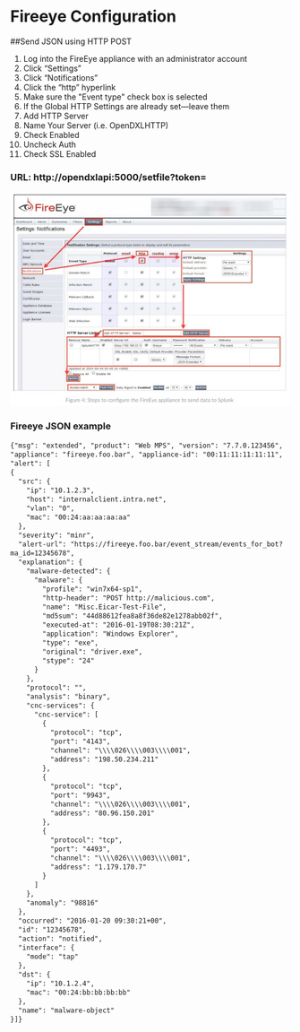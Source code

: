 # Fireeye Configuration

##Send JSON using HTTP POST

1. Log into the FireEye appliance with an administrator account
2. Click “Settings”
3. Click “Notifications”
4. Click the “http” hyperlink
5. Make sure the "Event type" check box is selected
6. If the Global HTTP Settings are already set—leave them
7. Add HTTP Server
8. Name Your Server (i.e. OpenDXLHTTP)
9. Check Enabled
10. Uncheck Auth
11. Check SSL Enabled

### URL: http://opendxlapi:5000/setfile?token=<your token>


![fireeye configuration](images/fireeye-splunk.jpg)   


### Fireeye JSON example
```
{"msg": "extended", "product": "Web MPS", "version": "7.7.0.123456", "appliance": "fireeye.foo.bar", "appliance-id": "00:11:11:11:11:11",
"alert": [
{
  "src": {
    "ip": "10.1.2.3",
    "host": "internalclient.intra.net",
    "vlan": "0", 
    "mac": "00:24:aa:aa:aa:aa"
  }, 
  "severity": "minr", 
  "alert-url": "https://fireeye.foo.bar/event_stream/events_for_bot?ma_id=12345678",
  "explanation": {
    "malware-detected": {
      "malware": {
        "profile": "win7x64-sp1", 
        "http-header": "POST http://malicious.com",
        "name": "Misc.Eicar-Test-File",
        "md5sum": "44d88612fea8a8f36de82e1278abb02f",
        "executed-at": "2016-01-19T08:30:21Z", 
        "application": "Windows Explorer", 
        "type": "exe", 
        "original": "driver.exe",
        "stype": "24"
      }
    },
    "protocol": "", 
    "analysis": "binary",
    "cnc-services": {
      "cnc-service": [
        {
          "protocol": "tcp",
          "port": "4143",
          "channel": "\\\\026\\\\003\\\\001",
          "address": "198.50.234.211"
        },
        {
          "protocol": "tcp",
          "port": "9943",
          "channel": "\\\\026\\\\003\\\\001",
          "address": "80.96.150.201"
        },
        {
          "protocol": "tcp",
          "port": "4493",
          "channel": "\\\\026\\\\003\\\\001",
          "address": "1.179.170.7"
        }
      ]
    },
    "anomaly": "98816"
  }, 
  "occurred": "2016-01-20 09:30:21+00", 
  "id": "12345678",
  "action": "notified", 
  "interface": {
    "mode": "tap"
  }, 
  "dst": {
    "ip": "10.1.2.4",
    "mac": "00:24:bb:bb:bb:bb"
  }, 
  "name": "malware-object"
}]}
```